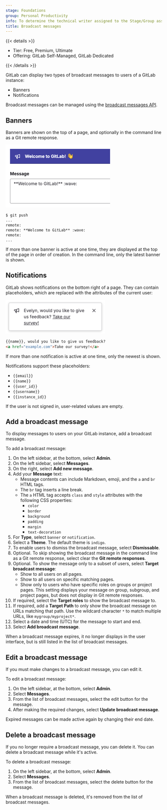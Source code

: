```yaml
---
stage: Foundations
group: Personal Productivity
info: To determine the technical writer assigned to the Stage/Group associated with this page, see https://handbook.gitlab.com/handbook/product/ux/technical-writing/#assignments
title: Broadcast messages
---
```


{{< details >}}

- Tier: Free, Premium, Ultimate
- Offering: GitLab Self-Managed, GitLab Dedicated

{{< /details >}}

GitLab can display two types of broadcast messages to users of a GitLab instance:

- Banners
- Notifications

Broadcast messages can be managed using the [broadcast messages API](../api/broadcast_messages.md).

## Banners

Banners are shown on the top of a page, and optionally in the command line as a Git remote response.

![A broadcast message banner displaying a welcome message.](img/broadcast_messages_banner_v17_7.png)

```shell
$ git push
...
remote:
remote: **Welcome to GitLab** :wave:
remote:
...
```

If more than one banner is active at one time, they are displayed at the top of the page in order of
creation. In the command line, only the latest banner is shown.

## Notifications

GitLab shows notifications on the bottom right of a page. They can contain placeholders,
which are replaced with the attributes of the current user:

![A broadcast message notification using the name placeholder.](img/broadcast_messages_notification_v17_7.png)

```markdown
{{name}}, would you like to give us feedback?
<a href="example.com">Take our survey!</a>
```

If more than one notification is active at one time, only the newest is shown.

Notifications support these placeholders:

- `{{email}}`
- `{{name}}`
- `{{user_id}}`
- `{{username}}`
- `{{instance_id}}`

If the user is not signed in, user-related values are empty.

## Add a broadcast message

To display messages to users on your GitLab instance, add a broadcast message.

To add a broadcast message:

1. On the left sidebar, at the bottom, select **Admin**.
1. On the left sidebar, select **Messages**.
1. On the right, select **Add new message**.
1. Add your **Message** text:
   - Message contents can include Markdown, emoji, and the `a` and `br` HTML tags.
   - The `br` tag inserts a line break.
   - The `a` HTML tag accepts `class` and `style` attributes with the following CSS properties:
     - `color`
     - `border`
     - `background`
     - `padding`
     - `margin`
     - `text-decoration`
1. For **Type**, select `banner` or `notification`.
1. Select a **Theme**. The default theme is `indigo`.
1. To enable users to dismiss the broadcast message, select **Dismissable**.
1. Optional. To skip showing the broadcast message in the command line as a Git remote response, select clear the **Git remote responses**.
1. Optional. To show the message only to a subset of users, select **Target broadcast message**:
   - Show to all users on all pages.
   - Show to all users on specific matching pages.
   - Show only to users who have specific roles on groups or project pages. This setting displays your message on
     group, subgroup, and project pages, but does not display in Git remote responses.
1. If required, select the **Target roles** to show the broadcast message to.
1. If required, add a **Target Path** to only show the broadcast message on URLs matching that path.
   Use the wildcard character `*` to match multiple URLs, like `mygroup/myproject*`.
1. Select a date and time (UTC) for the message to start and end.
1. Select **Add broadcast message**.

When a broadcast message expires, it no longer displays in the user interface, but is still listed in the
list of broadcast messages.

## Edit a broadcast message

If you must make changes to a broadcast message, you can edit it.

To edit a broadcast message:

1. On the left sidebar, at the bottom, select **Admin**.
1. Select **Messages**.
1. From the list of broadcast messages, select the edit button for the message.
1. After making the required changes, select **Update broadcast message**.

Expired messages can be made active again by changing their end date.

## Delete a broadcast message

If you no longer require a broadcast message, you can delete it.
You can delete a broadcast message while it's active.

To delete a broadcast message:

1. On the left sidebar, at the bottom, select **Admin**.
1. Select **Messages**.
1. From the list of broadcast messages, select the delete button for the message.

When a broadcast message is deleted, it's removed from the list of broadcast messages.
